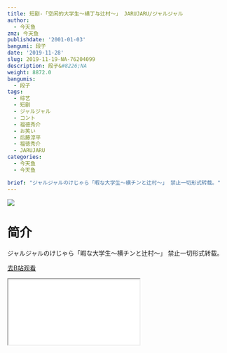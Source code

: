 ```yaml
---
title: 短剧-「空闲的大学生～横丁与辻村～」 JARUJARU/ジャルジャル
author:
  - 今天鱼
zmz: 今天鱼
publishdate: '2001-01-03'
bangumi: 段子
date: '2019-11-28'
slug: 2019-11-19-NA-76204099
description: 段子&#8226;NA
weight: 8872.0
bangumis:
  - 段子
tags:
  - 综艺
  - 短剧
  - ジャルジャル
  - コント
  - 福德秀介
  - お笑い
  - 后藤淳平
  - 福徳秀介
  - JARUJARU
categories:
  - 今天鱼
  - 今天鱼

brief: "ジャルジャルのけじゃら「暇な大学生～横チンと辻村～」 禁止一切形式转载。"
---
```

![](https://i.imgur.com/Hbj9plx.jpg)
# 简介  
ジャルジャルのけじゃら「暇な大学生～横チンと辻村～」
禁止一切形式转载。  

[去B站观看](https://www.bilibili.com/video/av76204099/)
<div class ="resp-container"><iframe class="testiframe" src="//player.bilibili.com/player.html?aid=76204099"", scrolling="no", allowfullscreen="true" > </iframe></div> 
